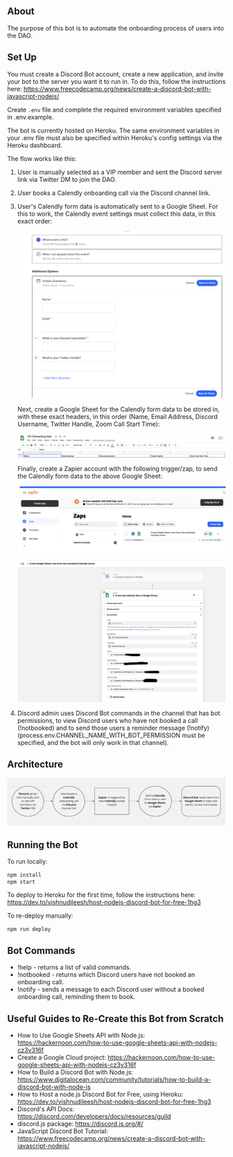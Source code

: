 ## About

The purpose of this bot is to automate the onboarding process of users into the DAO.

## Set Up

You must create a Discord Bot account, create a new application, and invite your bot to the server you want it to run in. To do this, follow the instructions here: https://www.freecodecamp.org/news/create-a-discord-bot-with-javascript-nodejs/

Create `.env` file and complete the required environment variables specified in .env.example.

The bot is currently hosted on Heroku. The same environment variables in your .env
file must also be specified within Heroku's config settings via the Heroku dashboard.

The flow works like this:

1. User is manually selected as a VIP member and sent the Discord server link via Twitter DM to join the DAO.
2. User books a Calendly onboarding call via the Discord channel link.
3. User's Calendly form data is automatically sent to a Google Sheet. For this to work, the Calendly event settings must collect this data, in this exact order:

   ![CalendlyEventSettings](./images/CalendlyEventSettings.png)

   Next, create a Google Sheet for the Calendly form data to be stored in, with these exact headers, in this order (Name, Email Address, Discord Username, Twitter Handle, Zoom Call Start Time):

   ![GSheetOnboardingData](./images/GSheetOnboardingData.png)

   Finally, create a Zapier account with the following trigger/zap, to send the Calendly form data to the above Google Sheet:

   ![CalendlyGSheetZap](./images/CalendlyGSheetZap.png)

   ![ZapierAction](./images/ZapierAction.png)

4. Discord admin uses Discord Bot commands in the channel that has bot permissions, to view Discord users who have not booked a call (!notbooked) and to send those users a reminder message (!notify) (process.env.CHANNEL_NAME_WITH_BOT_PERMISSION must be specified, and the bot will only work in that channel).

## Architecture

![ArchitectureDiagram](./images/ArchitectureDiagram.png)

## Running the Bot

To run locally:

```
npm install
npm start
```

To deploy to Heroku for the first time, follow the instructions here: https://dev.to/vishnudileesh/host-nodejs-discord-bot-for-free-1hg3

To re-deploy manually:

```
npm run deploy
```

## Bot Commands

- !help - returns a list of valid commands.
- !notbooked - returns which Discord users have not booked an onboarding call.
- !notify - sends a message to each Discord user without a booked onboarding call, reminding them to book.

## Useful Guides to Re-Create this Bot from Scratch

- How to Use Google Sheets API with Node.js: https://hackernoon.com/how-to-use-google-sheets-api-with-nodejs-cz3v316f
- Create a Google Cloud project: https://hackernoon.com/how-to-use-google-sheets-api-with-nodejs-cz3v316f
- How to Build a Discord Bot with Node.js: https://www.digitalocean.com/community/tutorials/how-to-build-a-discord-bot-with-node-js
- How to Host a node.js Discord Bot for Free, using Heroku: https://dev.to/vishnudileesh/host-nodejs-discord-bot-for-free-1hg3
- Discord's API Docs: https://discord.com/developers/docs/resources/guild
- discord.js package: https://discord.js.org/#/
- JavaScript Discord Bot Tutorial: https://www.freecodecamp.org/news/create-a-discord-bot-with-javascript-nodejs/
